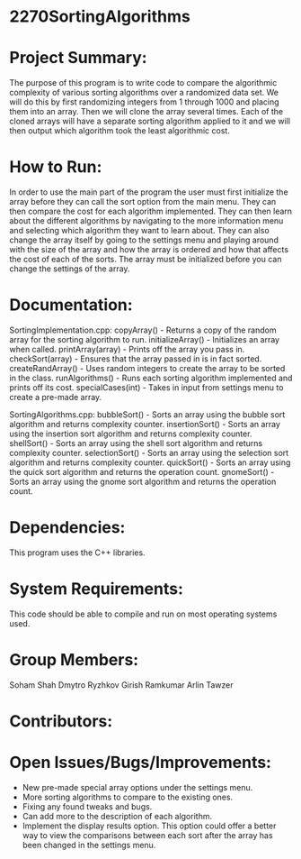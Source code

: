# 2270SortingAlgorithms

# Project Summary:
The purpose of this program is to write code to compare the algorithmic complexity of various sorting algorithms over a randomized data set. We will do this by first randomizing integers from 1 through 1000 and placing them into an array. Then we will clone the array several times. Each of the cloned arrays will have a separate sorting algorithm applied to it and we will then output which algorithm took the least algorithmic cost.

# How to Run:
In order to use the main part of the program the user must first initialize the array before they can call the sort option from the main menu. They can then compare the cost for each algorithm implemented. They can then learn about the different algorithms by navigating to the more information menu and selecting which algorithm they want to learn about. They can also change the array itself by going to the settings menu and playing around with the size of the array and how the array is ordered and how that affects the cost of each of the sorts. The array must be initialized before you can change the settings of the array.

# Documentation:

SortingImplementation.cpp:
copyArray() - Returns a copy of the random array for the sorting algorithm to run.
initializeArray() - Initializes an array when called.
printArray(array) - Prints off the array you pass in.
checkSort(array) - Ensures that the array passed in is in fact sorted.
createRandArray() - Uses random integers to create the array to be sorted in the class.
runAlgorithms() - Runs each sorting algorithm implemented and prints off its cost.
specialCases(int) - Takes in input from settings menu to create a pre-made array.

SortingAlgorithms.cpp:
bubbleSort() - Sorts an array using the bubble sort algorithm and returns complexity counter.
insertionSort() - Sorts an array using the insertion sort algorithm and returns complexity counter.
shellSort() - Sorts an array using the shell sort algorithm and returns complexity counter.
selectionSort() - Sorts an array using the selection sort algorithm and returns complexity counter.
quickSort() - Sorts an array using the quick sort algorithm and returns the operation count.
gnomeSort() - Sorts an array using the gnome sort algorithm and returns the operation count.

# Dependencies: 
This program uses the C++ libraries.

# System Requirements: 
This code should be able to compile and run on most operating systems used.

# Group Members: 
Soham Shah
Dmytro Ryzhkov
Girish Ramkumar
Arlin Tawzer

# Contributors:

# Open Issues/Bugs/Improvements:
- New pre-made special array options under the settings menu.
- More sorting algorithms to compare to the existing ones.
- Fixing any found tweaks and bugs.
- Can add more to the description of each algorithm.
- Implement the display results option. This option could offer a better way to view the comparisons between each sort after the array has been changed in the settings menu.
